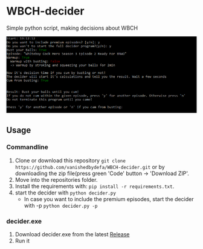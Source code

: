 # WBCH-decider
Simple python script, making decisions about WBCH

<img src="images/wbch-decider-scr.PNG"/>

## Usage
### Commandline
1. Clone or download this repository ```git clone https://github.com/vanishedbydefa/WBCH-decider.git``` or by downloading the zip file(press green 'Code' button -> 'Download ZIP'.
2. Move into the repositories folder.
3. Install the requirements with: `pip install -r requirements.txt`.
4. start the decider with ```python decider.py```
   * In case you want to include the premium episodes, start the decider with -p ```python decider.py -p```
  
### decider.exe
1. Download decider.exe from the latest [Release](https://github.com/vanishedbydefa/WBCH-decider/releases)
2. Run it

